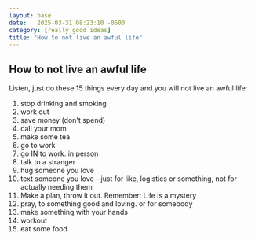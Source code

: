 ```yaml
---
layout: base
date:   2025-03-31 08:23:10 -0500
category: [really good ideas]
title: "How to not live an awful life"
---
```

## How to not live an awful life

Listen, just do these 15 things every day and you will not live an awful life: 

1) stop drinking and smoking
2) work out
3) save money (don't spend)
4) call your mom
5) make some tea
6) go to work
7) go IN to work. in person
8) talk to a stranger
9) hug someone you love
10) text someone you love - just for like, logistics or something, not for actually needing them
11) Make a plan, throw it out. Remember: Life is a mystery
12) pray, to something good and loving. or for somebody
13) make something with your hands
14) workout
15) eat some food 